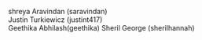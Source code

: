 shreya Aravindan (saravindan) <br>
Justin Turkiewicz (justint417) <br>
Geethika Abhilash(geethika)
Sheril George (sherilhannah)
